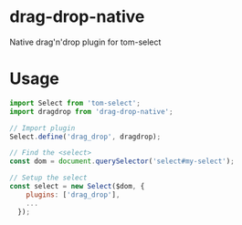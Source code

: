# drag-drop-native
Native drag'n'drop plugin for tom-select


# Usage
```javascript
import Select from 'tom-select';
import dragdrop from 'drag-drop-native';

// Import plugin
Select.define('drag_drop', dragdrop);

// Find the <select>
const dom = document.querySelector('select#my-select');

// Setup the select
const select = new Select($dom, {
    plugins: ['drag_drop'],
    ...
  });

```
